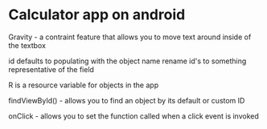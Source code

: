 # Calculator app on android

Gravity - a contraint feature that allows you to move text around inside of the textbox

id defaults to populating with the object name
rename id's to something representative of the field

R is a resource variable for objects in the app

findViewById() - allows you to find an object by its default or custom ID

onClick - allows you to set the function called when a click event is invoked


